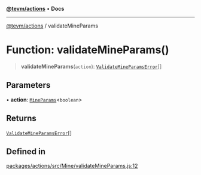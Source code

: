 [**@tevm/actions**](../README.md) • **Docs**

***

[@tevm/actions](../globals.md) / validateMineParams

# Function: validateMineParams()

> **validateMineParams**(`action`): [`ValidateMineParamsError`](../type-aliases/ValidateMineParamsError.md)[]

## Parameters

• **action**: [`MineParams`](../type-aliases/MineParams.md)\<`boolean`\>

## Returns

[`ValidateMineParamsError`](../type-aliases/ValidateMineParamsError.md)[]

## Defined in

[packages/actions/src/Mine/validateMineParams.js:12](https://github.com/qbzzt/tevm-monorepo/blob/main/packages/actions/src/Mine/validateMineParams.js#L12)
